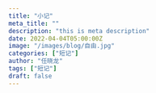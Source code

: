 ```yaml
---
title: "小记"
meta_title: ""
description: "this is meta description"
date: 2022-04-04T05:00:00Z
image: "/images/blog/自由.jpg"
categories: ["短记"]
author: "任晓龙"
tags: ["短记"]
draft: false
---
```


